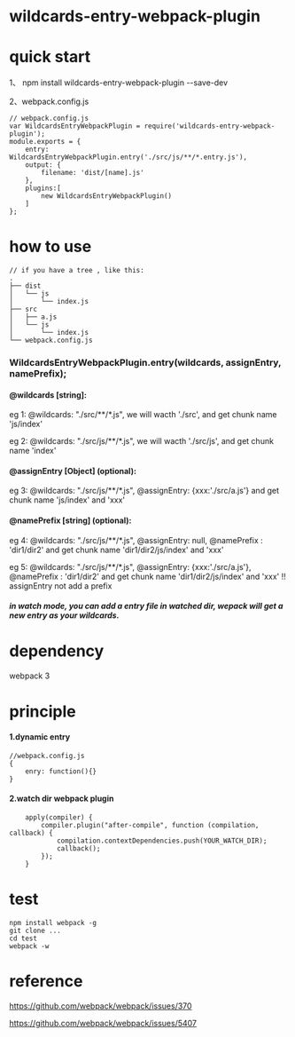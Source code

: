 # wildcards-entry-webpack-plugin


# quick start

1、 npm install wildcards-entry-webpack-plugin --save-dev

2、webpack.config.js
```
// webpack.config.js
var WildcardsEntryWebpackPlugin = require('wildcards-entry-webpack-plugin');
module.exports = {
    entry: WildcardsEntryWebpackPlugin.entry('./src/js/**/*.entry.js'),
    output: {
        filename: 'dist/[name].js'
    },
    plugins:[
        new WildcardsEntryWebpackPlugin()
    ]
};
```

# how to use




```
// if you have a tree , like this:
.
├── dist
│   └── js
│       └── index.js
├── src
│   ├── a.js
│   └── js
│       └── index.js
└── webpack.config.js
```
### WildcardsEntryWebpackPlugin.entry(wildcards, assignEntry, namePrefix);
#### @wildcards [string]:

eg 1:    @wildcards: "./src/**/*.js", we will wacth './src', and get chunk name 'js/index'

eg 2:    @wildcards: "./src/js/**/*.js", we will wacth './src/js', and get chunk name 'index'

#### @assignEntry [Object] (optional):

eg 3:    @wildcards: "./src/js/**/*.js", @assignEntry: {xxx:'./src/a.js'} and get chunk name 'js/index' and 'xxx'

#### @namePrefix [string] (optional):

eg 4:    @wildcards: "./src/js/**/*.js", @assignEntry: null, @namePrefix : 'dir1/dir2' and get chunk name 'dir1/dir2/js/index' and 'xxx'

eg 5:    @wildcards: "./src/js/**/*.js", @assignEntry: {xxx:'./src/a.js'}, @namePrefix : 'dir1/dir2' and get chunk name 'dir1/dir2/js/index' and 'xxx' !! assignEntry not add a prefix

##### in watch mode, you can add a entry file in watched dir, wepack will get a new entry as your wildcards.

# dependency
webpack 3

# principle
#### 1.dynamic entry
```
//webpack.config.js
{
    enry: function(){}
}
```
#### 2.watch dir webpack plugin

```
    apply(compiler) {
        compiler.plugin("after-compile", function (compilation, callback) {
            compilation.contextDependencies.push(YOUR_WATCH_DIR);
            callback();
        });
    }
```

# test
```
npm install webpack -g 
git clone ...
cd test
webpack -w
```


# reference

https://github.com/webpack/webpack/issues/370

https://github.com/webpack/webpack/issues/5407

